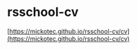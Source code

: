 # rsschool-cv

[https://mickotec.github.io/rsschool-cv/cv](https://mickotec.github.io/rsschool-cv/cv)
